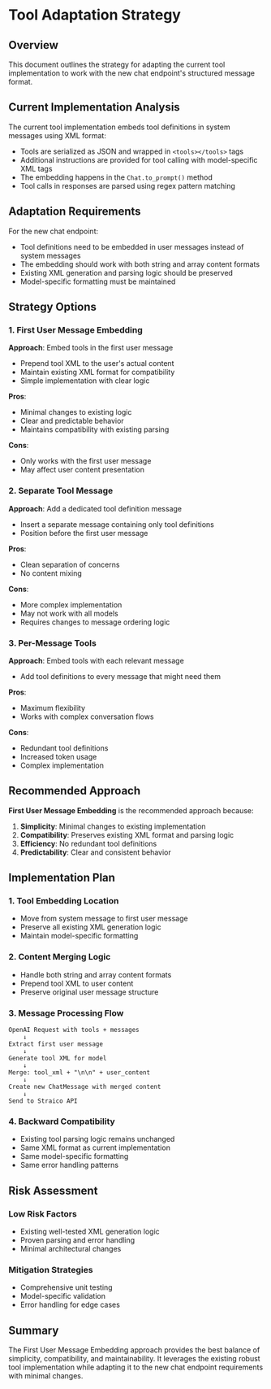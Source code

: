 # Tool Adaptation Strategy

## Overview

This document outlines the strategy for adapting the current tool implementation to work with the new chat endpoint's structured message format.

## Current Implementation Analysis

The current tool implementation embeds tool definitions in system messages using XML format:
- Tools are serialized as JSON and wrapped in `<tools></tools>` tags
- Additional instructions are provided for tool calling with model-specific XML tags
- The embedding happens in the `Chat.to_prompt()` method
- Tool calls in responses are parsed using regex pattern matching

## Adaptation Requirements

For the new chat endpoint:
- Tool definitions need to be embedded in user messages instead of system messages
- The embedding should work with both string and array content formats
- Existing XML generation and parsing logic should be preserved
- Model-specific formatting must be maintained

## Strategy Options

### 1. First User Message Embedding
**Approach**: Embed tools in the first user message
- Prepend tool XML to the user's actual content
- Maintain existing XML format for compatibility
- Simple implementation with clear logic

**Pros**:
- Minimal changes to existing logic
- Clear and predictable behavior
- Maintains compatibility with existing parsing

**Cons**:
- Only works with the first user message
- May affect user content presentation

### 2. Separate Tool Message
**Approach**: Add a dedicated tool definition message
- Insert a separate message containing only tool definitions
- Position before the first user message

**Pros**:
- Clean separation of concerns
- No content mixing

**Cons**:
- More complex implementation
- May not work with all models
- Requires changes to message ordering logic

### 3. Per-Message Tools
**Approach**: Embed tools with each relevant message
- Add tool definitions to every message that might need them

**Pros**:
- Maximum flexibility
- Works with complex conversation flows

**Cons**:
- Redundant tool definitions
- Increased token usage
- Complex implementation

## Recommended Approach

**First User Message Embedding** is the recommended approach because:

1. **Simplicity**: Minimal changes to existing implementation
2. **Compatibility**: Preserves existing XML format and parsing logic
3. **Efficiency**: No redundant tool definitions
4. **Predictability**: Clear and consistent behavior

## Implementation Plan

### 1. Tool Embedding Location
- Move from system message to first user message
- Preserve all existing XML generation logic
- Maintain model-specific formatting

### 2. Content Merging Logic
- Handle both string and array content formats
- Prepend tool XML to user content
- Preserve original user message structure

### 3. Message Processing Flow
```
OpenAI Request with tools + messages
    ↓
Extract first user message
    ↓
Generate tool XML for model
    ↓
Merge: tool_xml + "\n\n" + user_content
    ↓
Create new ChatMessage with merged content
    ↓
Send to Straico API
```

### 4. Backward Compatibility
- Existing tool parsing logic remains unchanged
- Same XML format as current implementation
- Same model-specific formatting
- Same error handling patterns

## Risk Assessment

### Low Risk Factors
- Existing well-tested XML generation logic
- Proven parsing and error handling
- Minimal architectural changes

### Mitigation Strategies
- Comprehensive unit testing
- Model-specific validation
- Error handling for edge cases

## Summary

The First User Message Embedding approach provides the best balance of simplicity, compatibility, and maintainability. It leverages the existing robust tool implementation while adapting it to the new chat endpoint requirements with minimal changes.